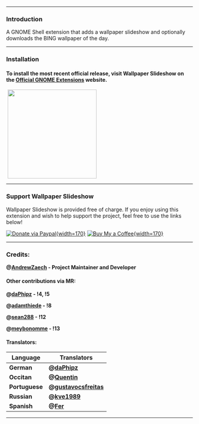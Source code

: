 -----
### Introduction

A GNOME Shell extension that adds a wallpaper slideshow and optionally downloads the BING wallpaper of the day.

-----

### Installation

#### To install the most recent official release, visit Wallpaper Slideshow on the [Official GNOME Extensions](https://extensions.gnome.org/extension/6281/wallpaper-slideshow/) website.

<a href="https://extensions.gnome.org/extension/6281/wallpaper-slideshow/"> <img src="https://gitlab.com/arcmenu/arcmenu-assets/raw/master/images/get-it-ego.png" width="240" style="margin-left: 4px"/></a>

-----

### Support Wallpaper Slideshow

Wallpaper Slideshow is provided free of charge. If you enjoy using this extension and wish to help support the project, feel free to use the links below!

[![Donate via Paypal](https://gitlab.com/arcmenu/arcmenu-assets/raw/master/images/paypal-badge.svg){width=170}](https://www.paypal.com/cgi-bin/webscr?cmd=_donations&business=53CWA7NR743WC&item_name=Support+Wallpaper+Slideshow&currency_code=USD&source=url) [![Buy My a Coffee](https://gitlab.com/arcmenu/arcmenu-assets/raw/master/images/bmc-badge.svg){width=170}](https://buymeacoffee.com/azaech)

-----

### Credits:

**@[AndrewZaech](https://gitlab.com/AndrewZaech) - Project Maintainer and Developer**

#### Other contributions via MR:

**@[daPhipz](https://gitlab.com/daPhipz) - !4, !5**

**@[adamthiede](https://gitlab.com/adamthiede) - !8**

**@[sean288](https://gitlab.com/sean288) - !12**

**@[meybonomme](https://gitlab.com/meybonomme) - !13**


#### Translators:

| Language | Translators |
| ------ | ------ |
| **German** | **@[daPhipz](https://gitlab.com/daPhipz)** |
| **Occitan** | **@[Quentin](https://gitlab.com/quenty_occitania)** |
| **Portuguese** | **@[gustavocsfreitas](https://gitlab.com/gustavocsfreitas)** |
| **Russian** | **@[kve1989](https://gitlab.com/kve1989)** |
| **Spanish** | **@[Fer](https://gitlab.com/Imparator)** |

-----
